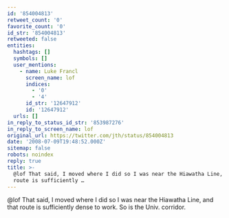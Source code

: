 ```yaml
---
id: '854004813'
retweet_count: '0'
favorite_count: '0'
id_str: '854004813'
retweeted: false
entities:
  hashtags: []
  symbols: []
  user_mentions:
    - name: Luke Francl
      screen_name: lof
      indices:
        - '0'
        - '4'
      id_str: '12647912'
      id: '12647912'
  urls: []
in_reply_to_status_id_str: '853987276'
in_reply_to_screen_name: lof
original_url: https://twitter.com/jth/status/854004813
date: '2008-07-09T19:48:52.000Z'
sitemap: false
robots: noindex
reply: true
title: >-
  @lof That said, I moved where I did so I was near the Hiawatha Line, and that
  route is sufficiently …
---
```


@lof That said, I moved where I did so I was near the Hiawatha Line, and that route is sufficiently dense to work. So is the Univ. corridor.